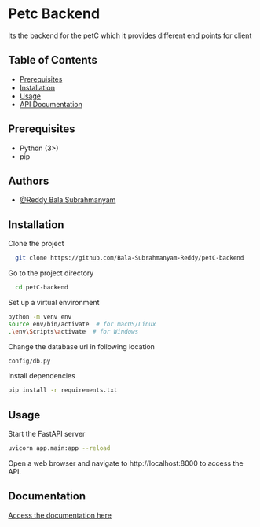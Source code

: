 
# Petc Backend

Its the backend for the petC which it provides different end points for client

## Table of Contents

- [Prerequisites](#prerequisites)
- [Installation](#installation)
- [Usage](#usage)
- [API Documentation](#api-documentation)

## Prerequisites

- Python (3>)
- pip 


## Authors

- [@Reddy Bala Subrahmanyam](https://github.com/Bala-Subrahmanyam-Reddy/)


## Installation

Clone the project

```bash
  git clone https://github.com/Bala-Subrahmanyam-Reddy/petC-backend
```

Go to the project directory

```bash
  cd petC-backend
```

Set up a virtual environment
```bash
python -m venv env
source env/bin/activate  # for macOS/Linux
.\env\Scripts\activate  # for Windows
```
Change the database  url in following location 
```bash
config/db.py
```

Install dependencies
```bash
pip install -r requirements.txt
```
## Usage

Start the FastAPI server
```bash
uvicorn app.main:app --reload
```

Open a web browser and navigate to http://localhost:8000 to access the API.




## Documentation

[Access the documentation here ](http://localhost:8000/docs)

